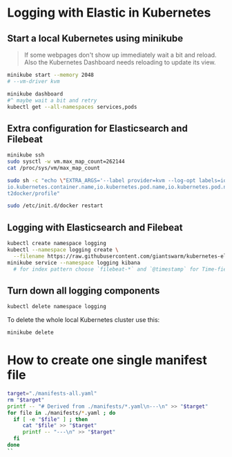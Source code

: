 # Logging with Elastic in Kubernetes

## Start a local Kubernetes using minikube

> If some webpages don't show up immediately wait a bit and reload. Also the Kubernetes Dashboard needs reloading to update its view.

```bash
minikube start --memory 2048
# --vm-driver kvm

minikube dashboard
#^ maybe wait a bit and retry
kubectl get --all-namespaces services,pods
```

## Extra configuration for Elasticsearch and Filebeat

```bash
minikube ssh
sudo sysctl -w vm.max_map_count=262144
cat /proc/sys/vm/max_map_count

sudo sh -c "echo \"EXTRA_ARGS='--label provider=kvm --log-opt labels=io.kubernetes.container.hash,
io.kubernetes.container.name,io.kubernetes.pod.name,io.kubernetes.pod.namespace,io.kubernetes.pod.uid'\" >> /var/lib/boo
t2docker/profile"

sudo /etc/init.d/docker restart
```

## Logging with Elasticsearch and Filebeat

```bash
kubectl create namespace logging
kubectl --namespace logging create \
  --filename https://raw.githubusercontent.com/giantswarm/kubernetes-elastic-stack/first-draft/manifests-all.yaml
minikube service --namespace logging kibana
  # for index pattern choose `filebeat-*` and `@timestamp` for Time-field name
```

## Turn down all logging components

```bash
kubectl delete namespace logging
```

To delete the whole local Kubernetes cluster use this:
```bash
minikube delete
```


# How to create one single manifest file

```bash
target="./manifests-all.yaml"
rm "$target"
printf -- "# Derived from ./manifests/*.yaml\n---\n" >> "$target"
for file in ./manifests/*.yaml ; do
  if [ -e "$file" ] ; then
     cat "$file" >> "$target"
     printf -- "---\n" >> "$target"
  fi
done
``
